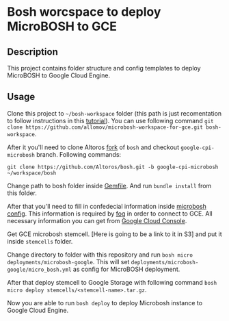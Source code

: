 Bosh worcspace to deploy MicroBOSH to GCE
===

Description
---
This project contains folder structure and config templates to deploy MicroBOSH to Google Cloud Engine. 

Usage
---
Clone this project to `~/bosh-workspace` folder (this path is just recomentation to follow instructions in this [tutorial](http://docs.cloudfoundry.org/deploying/openstack/deploying_microbosh.html)). You can use following command `git clone https://github.com/allomov/microbosh-workspace-for-gce.git bosh-workspace`. 

After it you'll need to clone Altoros [fork](https://github.com/Altoros/bosh) of `bosh` and checkout `google-cpi-microbosh` branch. Following commands:
```
git clone https://github.com/Altoros/bosh.git -b google-cpi-microbosh ~/workspace/bosh
```

Change path to bosh folder inside [Gemfile](https://github.com/allomov/microbosh-workspace-for-gce/blob/master/Gemfile#L3). And run `bundle install` from this folder.

After that you'll need to fill in confedecial information inside [microbosh config](https://github.com/allomov/microbosh-workspace-for-gce/blob/master/deployments/microbosh-google/micro_bosh.yml). This information is required by [fog](https://github.com/fog/fog) in order to connect to GCE. All necessary information you can get from [Google Cloud Console](https://console.developers.google.com/project).

Get GCE microbosh stemcell. [Here is going to be a link to it in S3] and put it inside `stemcells` folder.

Change directory to folder with this repository and run `bosh micro deployments/microbosh-google`. This will set `deployments/microbosh-google/micro_bosh.yml` as config for MicroBOSH deployment.

After that deploy stemcell to Google Storage with following command `bosh micro deploy stemcells/<stemcell-name>.tar.gz`.

Now you are able to run `bosh deploy` to deploy Microbosh instance to Google Cloud Engine.

